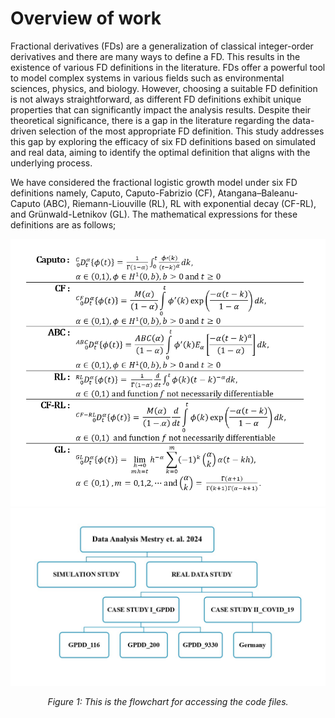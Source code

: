 # Overview of work
Fractional derivatives (FDs) are a generalization of classical integer-order derivatives and there are many ways to define a FD. This results in the existence of various FD definitions in the literature. FDs offer a powerful tool to model complex systems in various fields such as environmental sciences, physics, and biology. However, choosing a suitable FD definition is not always straightforward, as different FD definitions exhibit unique properties that can significantly impact the analysis results. Despite their theoretical significance, there is a gap in the literature regarding the data-driven selection of the most appropriate FD definition. This study addresses this gap by exploring the efficacy of six FD definitions based on simulated and real data, aiming to identify the optimal definition that aligns with the underlying process.

We have considered the fractional logistic growth model under six FD definitions namely, Caputo, Caputo-Fabrizio (CF), Atangana–Baleanu-Caputo (ABC), Riemann-Liouville (RL), RL with exponential decay (CF-RL), and Grünwald-Letnikov (GL). The mathematical expressions for these definitions are as follows;

<div align="center">
  <img src="equation_plot.png" alt="Flowchart for code file access" />
</div>


<div align="center">
  <img src="Code%20file%20access%20guide%20flowchart.jpg" alt="Flowchart for code file access" />
  <p><em>Figure 1: This is the flowchart for accessing the code files.</em></p>
</div>
